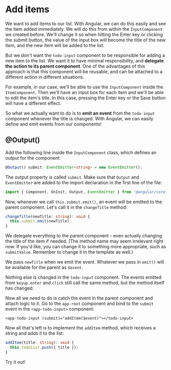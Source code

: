 # Add items

We want to add items to our list. With Angular, we can do this easily and see the item added immediately. We will do this from within the `InputComponent` we created before. We'll change it so when hitting the Enter key or clicking the submit button, the value of the input box will become the title of the new item, and the new item will be added to the list.

But we don't want the `todo-input` component to be responsible for adding a new item to the list. We want it to have minimal responsibility, and **delegate the action to its parent component**. One of the advantages of this approach is that this component will be reusable, and can be attached to a different action in different situations.

For example, in our case, we'll be able to use the `InputComponent` inside the `ItemComponent`. Then we'll have an input box for each item and we'll be able to edit the item's title. In this case, pressing the Enter key or the Save button will have a different effect.

So what we actually want to do is to **emit an event** from the `todo-input` component whenever the title is changed. With Angular, we can easily define and emit events from our components!

## @Output\(\)

Add the following line inside the `InputComponent` class, which defines an output for the component:

```typescript
@Output() submit: EventEmitter<string> = new EventEmitter();
```

The output property is called `submit`. Make sure that `Output` and `EventEmitter` are added to the import declaration in the first line of the file:

```typescript
import { Component, OnInit, Output, EventEmitter } from '@angular/core';
```

Now, whenever we call `this.submit.emit()`, an event will be emitted to the parent component. Let's call it in the `changeTitle` method:

```typescript
changeTitle(newTitle: string): void {
  this.submit.emit(newTitle);
}
```

We delegate everything to the parent component - even actually changing the title of the item if needed. \(The method name may seem irrelevant right now. If you'd like, you can change it to something more appropriate, such as `submitValue`. Remember to change it in the template as well.\)

We pass `newTitle` when we emit the event. Whatever we pass in `emit()` will be available for the parent as `$event`.

Nothing else is changed in the `todo-input` component. The events emitted from `keyup.enter` and `click` still call the same method, but the method itself has changed.

Now all we need to do is catch the event in the parent component and attach logic to it. Go to the `app-root` component and bind to the `submit` event in the `<app-todo-input>` component:

```markup
<app-todo-input (submit)="addItem($event)"></todo-input>
```

Now all that's left is to implement the `addItem` method, which receives a string and adds it to the list:

```typescript
addItem(title: string): void {    
  this.todoList.push({ title });
}
```

Try it out!

